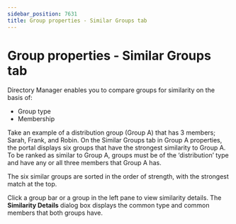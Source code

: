 ```yaml
---
sidebar_position: 7631
title: Group properties - Similar Groups tab
---
```


# Group properties - Similar Groups tab

Directory Manager enables you to compare groups for similarity on the basis of:

* Group type
* Membership

Take an example of a distribution group (Group A) that has 3 members; Sarah, Frank, and Robin. On the Similar Groups tab in Group A properties, the portal displays six groups that have the strongest similarity to Group A. To be ranked as similar to
Group A, groups must be of the ‘distribution’ type and have any or all three members that Group A has.

The six similar groups are sorted in the order of strength, with the strongest match at the top.

Click a group bar or a group in the left pane to view similarity details. The **Similarity Details** dialog box displays the common type and common members that both groups have.